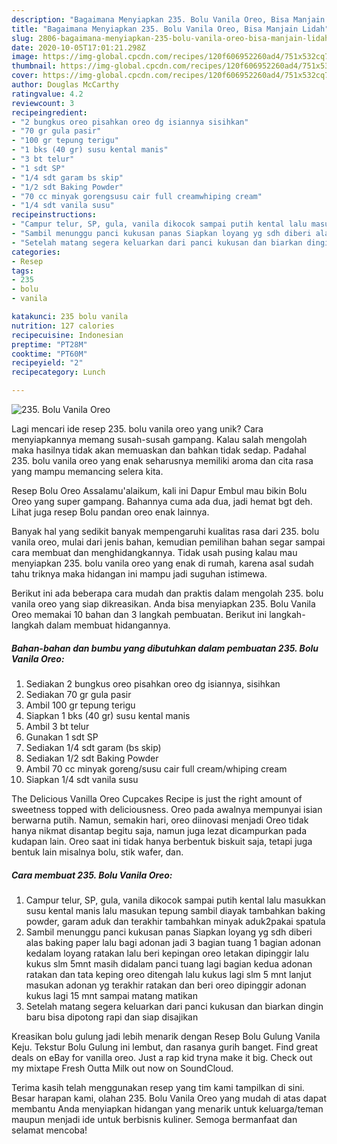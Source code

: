 ```yaml
---
description: "Bagaimana Menyiapkan 235. Bolu Vanila Oreo, Bisa Manjain Lidah"
title: "Bagaimana Menyiapkan 235. Bolu Vanila Oreo, Bisa Manjain Lidah"
slug: 2806-bagaimana-menyiapkan-235-bolu-vanila-oreo-bisa-manjain-lidah
date: 2020-10-05T17:01:21.298Z
image: https://img-global.cpcdn.com/recipes/120f606952260ad4/751x532cq70/235-bolu-vanila-oreo-foto-resep-utama.jpg
thumbnail: https://img-global.cpcdn.com/recipes/120f606952260ad4/751x532cq70/235-bolu-vanila-oreo-foto-resep-utama.jpg
cover: https://img-global.cpcdn.com/recipes/120f606952260ad4/751x532cq70/235-bolu-vanila-oreo-foto-resep-utama.jpg
author: Douglas McCarthy
ratingvalue: 4.2
reviewcount: 3
recipeingredient:
- "2 bungkus oreo pisahkan oreo dg isiannya sisihkan"
- "70 gr gula pasir"
- "100 gr tepung terigu"
- "1 bks (40 gr) susu kental manis"
- "3 bt telur"
- "1 sdt SP"
- "1/4 sdt garam bs skip"
- "1/2 sdt Baking Powder"
- "70 cc minyak gorengsusu cair full creamwhiping cream"
- "1/4 sdt vanila susu"
recipeinstructions:
- "Campur telur, SP, gula, vanila dikocok sampai putih kental lalu masukkan susu kental manis lalu masukan tepung sambil diayak tambahkan baking powder, garam aduk dan terakhir tambahkan minyak aduk2pakai spatula"
- "Sambil menunggu panci kukusan panas Siapkan loyang yg sdh diberi alas baking paper lalu bagi adonan jadi 3 bagian tuang 1 bagian adonan kedalam loyang ratakan lalu beri kepingan oreo letakan dipinggir lalu kukus slm 5mnt masih didalam panci tuang lagi bagian kedua adonan ratakan dan tata keping oreo ditengah lalu kukus lagi slm 5 mnt lanjut masukan adonan yg terakhir ratakan dan beri oreo dipinggir adonan kukus lagi 15 mnt sampai matang matikan"
- "Setelah matang segera keluarkan dari panci kukusan dan biarkan dingin baru bisa dipotong rapi dan siap disajikan"
categories:
- Resep
tags:
- 235
- bolu
- vanila

katakunci: 235 bolu vanila 
nutrition: 127 calories
recipecuisine: Indonesian
preptime: "PT28M"
cooktime: "PT60M"
recipeyield: "2"
recipecategory: Lunch

---
```



![235. Bolu Vanila Oreo](https://img-global.cpcdn.com/recipes/120f606952260ad4/751x532cq70/235-bolu-vanila-oreo-foto-resep-utama.jpg)

Lagi mencari ide resep 235. bolu vanila oreo yang unik? Cara menyiapkannya memang susah-susah gampang. Kalau salah mengolah maka hasilnya tidak akan memuaskan dan bahkan tidak sedap. Padahal 235. bolu vanila oreo yang enak seharusnya memiliki aroma dan cita rasa yang mampu memancing selera kita.

Resep Bolu Oreo Assalamu&#39;alaikum, kali ini Dapur Embul mau bikin Bolu Oreo yang super gampang. Bahannya cuma ada dua, jadi hemat bgt deh. Lihat juga resep Bolu pandan oreo enak lainnya.

Banyak hal yang sedikit banyak mempengaruhi kualitas rasa dari 235. bolu vanila oreo, mulai dari jenis bahan, kemudian pemilihan bahan segar sampai cara membuat dan menghidangkannya. Tidak usah pusing kalau mau menyiapkan 235. bolu vanila oreo yang enak di rumah, karena asal sudah tahu triknya maka hidangan ini mampu jadi suguhan istimewa.


Berikut ini ada beberapa cara mudah dan praktis dalam mengolah 235. bolu vanila oreo yang siap dikreasikan. Anda bisa menyiapkan 235. Bolu Vanila Oreo memakai 10 bahan dan 3 langkah pembuatan. Berikut ini langkah-langkah dalam membuat hidangannya.

<!--inarticleads1-->

##### Bahan-bahan dan bumbu yang dibutuhkan dalam pembuatan 235. Bolu Vanila Oreo:

1. Sediakan 2 bungkus oreo pisahkan oreo dg isiannya, sisihkan
1. Sediakan 70 gr gula pasir
1. Ambil 100 gr tepung terigu
1. Siapkan 1 bks (40 gr) susu kental manis
1. Ambil 3 bt telur
1. Gunakan 1 sdt SP
1. Sediakan 1/4 sdt garam (bs skip)
1. Sediakan 1/2 sdt Baking Powder
1. Ambil 70 cc minyak goreng/susu cair full cream/whiping cream
1. Siapkan 1/4 sdt vanila susu


The Delicious Vanilla Oreo Cupcakes Recipe is just the right amount of sweetness topped with deliciousness. Oreo pada awalnya mempunyai isian berwarna putih. Namun, semakin hari, oreo diinovasi menjadi Oreo tidak hanya nikmat disantap begitu saja, namun juga lezat dicampurkan pada kudapan lain. Oreo saat ini tidak hanya berbentuk biskuit saja, tetapi juga bentuk lain misalnya bolu, stik wafer, dan. 

<!--inarticleads2-->

##### Cara membuat 235. Bolu Vanila Oreo:

1. Campur telur, SP, gula, vanila dikocok sampai putih kental lalu masukkan susu kental manis lalu masukan tepung sambil diayak tambahkan baking powder, garam aduk dan terakhir tambahkan minyak aduk2pakai spatula
1. Sambil menunggu panci kukusan panas Siapkan loyang yg sdh diberi alas baking paper lalu bagi adonan jadi 3 bagian tuang 1 bagian adonan kedalam loyang ratakan lalu beri kepingan oreo letakan dipinggir lalu kukus slm 5mnt masih didalam panci tuang lagi bagian kedua adonan ratakan dan tata keping oreo ditengah lalu kukus lagi slm 5 mnt lanjut masukan adonan yg terakhir ratakan dan beri oreo dipinggir adonan kukus lagi 15 mnt sampai matang matikan
1. Setelah matang segera keluarkan dari panci kukusan dan biarkan dingin baru bisa dipotong rapi dan siap disajikan


Kreasikan bolu gulung jadi lebih menarik dengan Resep Bolu Gulung Vanila Keju. Tekstur Bolu Gulung ini lembut, dan rasanya gurih banget. Find great deals on eBay for vanilla oreo. Just a rap kid tryna make it big. Check out my mixtape Fresh Outta Milk out now on SoundCloud. 

Terima kasih telah menggunakan resep yang tim kami tampilkan di sini. Besar harapan kami, olahan 235. Bolu Vanila Oreo yang mudah di atas dapat membantu Anda menyiapkan hidangan yang menarik untuk keluarga/teman maupun menjadi ide untuk berbisnis kuliner. Semoga bermanfaat dan selamat mencoba!
